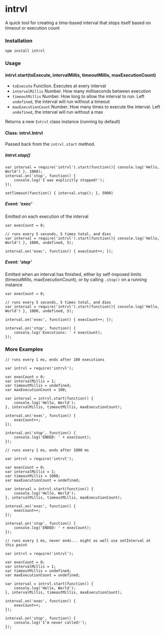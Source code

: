 # intrvl

A quick tool for creating a time-based interval that stops itself based on timeout or execution count

### Installation

```
npm install intrvl
```

### Usage

#### intrvl.start(toExecute, intervalMillis, timeoutMillis, maxExecutionCount)
* `toExecute` Function. Executes at every interval
* `intervalMillis` Number. How many milliseconds between execution
* `timeoutMillis` Number. How long to allow the interval to run. Left `undefined`, the interval will run without a timeout
* `maxExecutionCount` Number. How many times to execute the interval. Left `undefined`, the interval will run without a max

Returns a new `Intrvl` class instance (running by default)

#### Class: intrvl.Intrvl
Passed back from the `intrvl.start` method.

##### Intrvl.stop()
```
var interval = require('intrvl').start(function(){ console.log('Hello, World') }, 1000);
interval.on('stop', function() {
    console.log('I was explicitly stopped!');
});

setTimeout(function() { interval.stop(); }, 5000)
```

##### Event: 'exec'
Emitted on each execution of the interval
```
var execCount = 0;

// runs every 5 seconds, 5 times total, and dies
var interval = require('intrvl').start(function(){ console.log('Hello, World') }, 1000, undefined, 5);

interval.on('exec', function() { execCount++; });
```

##### Event: 'stop'
Emitted when an interval has finished, either by self-imposed limits (timeoutMills, maxExecutionCount), or by calling `.stop()` on a running instance

```
var execCount = 0;

// runs every 5 seconds, 5 times total, and dies
var interval = require('intrvl').start(function(){ console.log('Hello, World') }, 1000, undefined, 5);

interval.on('exec', function() { execCount++; });

interval.on('stop', function() {
    console.log('Executions: ' + execCount);
});
```

### More Examples
```
// runs every 1 ms, ends after 100 executions

var intrvl = require('intrvl');

var execCount = 0;
var intervalMillis = 1;
var timeoutMillis = undefined;
var maxExecutionCount = 100;

var interval = intrvl.start(function() {
    console.log('Hello, World');
}, intervalMillis, timeoutMillis, maxExecutionCount);

interval.on('exec', function() {
    execCount++;
});

interval.on('stop', function() {
    console.log('ENDED: ' + execCount);
});
```



```
// runs every 1 ms, ends after 1000 ms

var intrvl = require('intrvl');

var execCount = 0;
var intervalMillis = 1;
var timeoutMillis = 1000;
var maxExecutionCount = undefined;

var interval = intrvl.start(function() {
    console.log('Hello, World');
}, intervalMillis, timeoutMillis, maxExecutionCount);

interval.on('exec', function() {
    execCount++;
});

interval.on('stop', function() {
    console.log('ENDED: ' + execCount);
});
```

```
// runs every 1 ms, never ends... might as well use setInterval at this point

var intrvl = require('intrvl');

var execCount = 0;
var intervalMillis = 1;
var timeoutMillis = undefined;
var maxExecutionCount = undefined;

var interval = intrvl.start(function() {
    console.log('Hello, World');
}, intervalMillis, timeoutMillis, maxExecutionCount);

interval.on('exec', function() {
    execCount++;
});

interval.on('stop', function() {
    console.log('I'm never called!');
});
```
